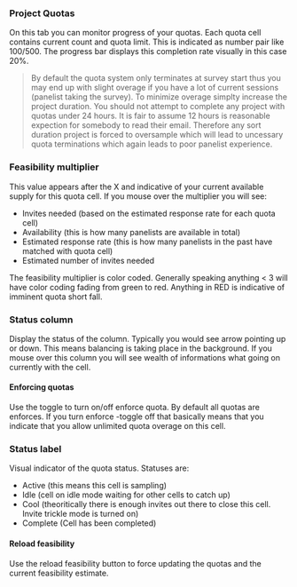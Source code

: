 ### Project Quotas

On this tab you can monitor progress of your quotas. Each quota cell contains current count and quota limit. This is indicated as number pair like 100/500. The progress bar displays this completion rate visually in this case 20%.

> By default the quota system only terminates at survey start thus you may end up with slight overage if you have a lot of current sessions (panelist taking the survey). To minimize overage simplty increase the project duration. You should not attempt to complete any project with quotas under 24 hours. It is fair to assume 12 hours is reasonable expection for somebody to read their email. Therefore any sort duration project is forced to oversample which will lead to uncessary quota terminations which again leads to poor panelist experience.

### Feasibility multiplier
This value appears after the X and indicative of your current available supply for this quota cell. If you mouse over the multiplier you will see:

- Invites needed (based on the estimated response rate for each quota cell)
- Availability (this is how many panelists are available in total)
- Estimated response rate (this is how many panelists in the past have matched with quota cell)
- Estimated number of invites needed

The feasibility multiplier is color coded. Generally speaking anything < 3 will have color coding fading from green to red. Anything in RED is indicative of imminent quota short fall.

### Status column
Display the status of the column. Typically you would see arrow pointing up or down. This means balancing is taking place in the background. If you mouse over this column you will see wealth of informations what going on currently with the cell.

#### Enforcing quotas
Use the toggle to turn on/off enforce quota. By default all quotas are enforces. If you turn enforce -toggle off that basically means that you indicate that you allow unlimited quota overage on this cell.

### Status label
Visual indicator of the quota status. Statuses are:

- Active (this means this cell is sampling)
- Idle (cell on idle mode waiting for other cells to catch up)
- Cool (theoritically there is enough invites out there to close this cell. Invite trickle mode is turned on)
- Complete (Cell has been completed)

#### Reload feasibility
Use the reload feasibility button to force updating the quotas and the current feasibility estimate.
